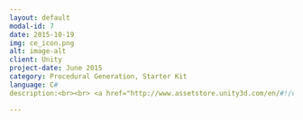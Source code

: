 ```yaml
---
layout: default
modal-id: 7
date: 2015-10-19
img: ce_icon.png
alt: image-alt
client: Unity
project-date: June 2015
category: Procedural Generation, Starter Kit
language: C# 
description:<br><br> <a href="http://www.assetstore.unity3d.com/en/#!/content/37158"> Unity Store </a><strong>Procedurally Generated Cave Exploration Starter Kit</strong><br><br>

---
```

